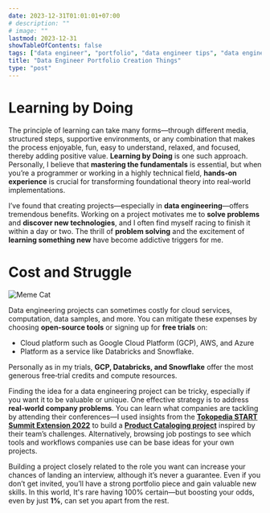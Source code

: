```yaml
---
date: 2023-12-31T01:01:01+07:00
# description: ""
# image: ""
lastmod: 2023-12-31
showTableOfContents: false
tags: ["data engineer", "portfolio", "data engineer tips", "data engineer story"]
title: "Data Engineer Portfolio Creation Things"
type: "post"
---
```


# Learning by Doing

The principle of learning can take many forms—through different media, structured steps, supportive environments, or any combination that makes the process enjoyable, fun, easy to understand, relaxed, and focused, thereby adding positive value. **Learning by Doing** is one such approach. Personally, I believe that **mastering the fundamentals** is essential, but when you’re a programmer or working in a highly technical field, **hands‑on experience** is crucial for transforming foundational theory into real‑world implementations.


I’ve found that creating projects—especially in **data engineering**—offers tremendous benefits. Working on a project motivates me to **solve problems** and **discover new technologies**, and I often find myself racing to finish it within a day or two. The thrill of **problem solving** and the excitement of **learning something new** have become addictive triggers for me.

# Cost and Struggle

![Meme Cat](https://media4.giphy.com/media/v1.Y2lkPTc5MGI3NjExaGk2NTdkMGh3cWJocmphdXA2NDFreDB5dHB6cGQwcDk5OHBnaHYzeSZlcD12MV9pbnRlcm5hbF9naWZfYnlfaWQmY3Q9Zw/unQ3IJU2RG7DO/giphy.gif)

Data engineering projects can sometimes costly for cloud services, computation, data samples, and more. You can mitigate these expenses by choosing **open‑source tools** or signing up for **free trials** on: 
- Cloud platform such as Google Cloud Platform (GCP), AWS, and Azure
- Platform as a service like Databricks and Snowflake. 

Personally as in my trials, **GCP, Databricks, and Snowflake** offer the most generous free‑trial credits and compute resources.

Finding the idea for a data engineering project can be tricky, especially if you want it to be valuable or unique. One effective strategy is to address **real‑world company problems**. You can learn what companies are tackling by attending their conferences—I used insights from the [**Tokopedia START Summit Extension 2022**](https://medium.com/life-at-tokopedia/tokopedia-start-summit-2022-bringing-tech-learning-to-the-next-level-3c9dc3653f82) to build a [**Product Cataloging project**](/portfolio/product_cataloging_tokopedia) inspired by their team’s challenges. Alternatively, browsing job postings to see which tools and workflows companies use can be base ideas for your own projects.

Building a project closely related to the role you want can increase your chances of landing an interview, although it’s never a guarantee. Even if you don’t get invited, you’ll have a strong portfolio piece and gain valuable new skills. In this world, It's rare having 100% certain—but boosting your odds, even by just **1%**, can set you apart from the rest.

